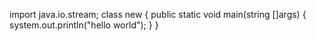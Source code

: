 import java.io.stream;
class new
{
public static void main(string []args)
{
system.out.println("hello world");
} }
